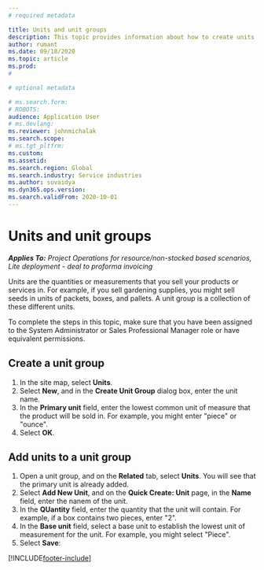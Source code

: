 ```yaml
---
# required metadata

title: Units and unit groups
description: This topic provides information about how to create units and unit groups in Dynamics 365 Project Operations.
author: rumant
ms.date: 09/18/2020
ms.topic: article
ms.prod: 
#

# optional metadata

# ms.search.form: 
# ROBOTS: 
audience: Application User
# ms.devlang: 
ms.reviewer: johnmichalak
ms.search.scope: 
# ms.tgt_pltfrm: 
ms.custom: 
ms.assetid: 
ms.search.region: Global
ms.search.industry: Service industries
ms.author: suvaidya
ms.dyn365.ops.version: 
ms.search.validFrom: 2020-10-01
---
```


# Units and unit groups

_**Applies To:** Project Operations for resource/non-stocked based scenarios, Lite deployment - deal to proforma invoicing_

Units are the quantities or measurements that you sell your products or services in. For example, if you sell gardening supplies, you might sell seeds in units of packets, boxes, and pallets. A unit group is a collection of these different units.

To complete the steps in this topic, make sure that you have been assigned to the System Administrator or Sales Professional Manager role or have equivalent permissions.

## Create a unit group

1. In the site map, select **Units**.
2. Select **New**, and in the **Create Unit Group** dialog box, enter the unit name.
3. In the **Primary unit** field, enter the lowest common unit of measure that the product will be sold in. For example, you might enter "piece" or "ounce".
4. Select **OK**.

## Add units to a unit group

1. Open a unit group, and on the **Related** tab, select **Units**. You will see that the primary unit is already added.
2. Select **Add New Unit**, and on the **Quick Create: Unit** page, in the **Name** field, enter the nanem of the unit.
3. In the **QUantity** field, enter the quantity that the unit will contain. For example, if a box contains two pieces, enter "2". 
4. In the **Base unit** field, select a base unit to establish the lowest unit of measurement for the unit. For example, you might select "Piece".
5. Select **Save**:


[!INCLUDE[footer-include](../includes/footer-banner.md)]